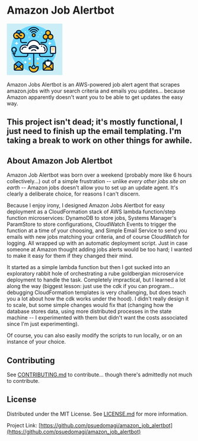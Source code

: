 <!-- PROJECT SHIELDS -->
<!--
*** README template based on Othneil Drew's excellent [Best-README-Template][best-readme-url]
MIT License

Copyright (c) 2021 Othneil Drew

Permission is hereby granted, free of charge, to any person obtaining a copy
of this software and associated documentation files (the "Software"), to deal
in the Software without restriction, including without limitation the rights
to use, copy, modify, merge, publish, distribute, sublicense, and/or sell
copies of the Software, and to permit persons to whom the Software is
furnished to do so, subject to the following conditions:

The above copyright notice and this permission notice shall be included in all
copies or substantial portions of the Software.

THE SOFTWARE IS PROVIDED "AS IS", WITHOUT WARRANTY OF ANY KIND, EXPRESS OR
IMPLIED, INCLUDING BUT NOT LIMITED TO THE WARRANTIES OF MERCHANTABILITY,
FITNESS FOR A PARTICULAR PURPOSE AND NONINFRINGEMENT. IN NO EVENT SHALL THE
AUTHORS OR COPYRIGHT HOLDERS BE LIABLE FOR ANY CLAIM, DAMAGES OR OTHER
LIABILITY, WHETHER IN AN ACTION OF CONTRACT, TORT OR OTHERWISE, ARISING FROM,
OUT OF OR IN CONNECTION WITH THE SOFTWARE OR THE USE OR OTHER DEALINGS IN THE
SOFTWARE.
-->
# Amazon Job Alertbot

![Amazon Job Alertbot](amazon_alertbot_sm.png "Amazon Job Alertbot")


Amazon Jobs Alertbot is an AWS-powered job alert agent that scrapes amazon.jobs with your search criteria and emails you updates... because Amazon apparently doesn't want you to be able to get updates the easy way.


## This project isn't dead; it's mostly functional, I just need to finish up the email templating. I'm taking a break to work on other things for awhile.

<!-- ABOUT THE PROJECT -->
## About Amazon Job Alertbot

Amazon Job Alertbot was born over a weekend (probably more like 6 hours collectively...) out of a simple frustration -- unlike *every other jobs site on earth* -- Amazon jobs doesn't allow you to set up an update agent. It's clearly a deliberate choice, for reasons I can't discern. 

Because I enjoy irony, I designed Amazon Jobs Alertbot for easy deployment as a CloudFormation stack of AWS lambda function/step function microservices: DynamoDB to store jobs, Systems Manager's ParamStore to store configurations, CloudWatch Events to trigger the function at a time of your choosing, and Simple Email Service to send you emails with new jobs matching your criteria, and of course CloudWatch for logging. All wrapped up with an automatic deployment script. Just in case someone at Amazon thought adding jobs alerts would be too hard; I wanted to make it easy for them if they changed their mind.

It started as a simple lambda function but then I got sucked into an exploratory rabbit hole of orchestrating a rube goldbergian microservice deployment to handle the task. Completely impractical, but I learned a lot along the way (biggest lesson: just use the cdk if you can program... debugging CloudFormation templates is very challenging, but does teach you a lot about how the cdk works under the hood). I didn't really design it to scale, but some simple changes would fix that (changing how the database stores data, using more distributed processes in the state machine -- I experimented with them but didn't want the costs associated since I'm just experimenting).

Of course, you can also easily modify the scripts to run locally, or on an instance of your choice.


<!-- CONTRIBUTING -->
## Contributing

See [CONTRIBUTING.md][CONTRIBUTING-url] to contribute... though there's admittedly not much to contribute.


<!-- LICENSE -->
## License

Distributed under the MIT License. See [LICENSE.md][license-url] for more information.


Project Link: [https://github.com/psuedomagi/amazon_job_alertbot](https://github.com/psuedomagi/amazon_job_alertbot)

<!-- MARKDOWN LINKS & IMAGES -->
<!-- https://www.markdownguide.org/basic-syntax/#reference-style-links -->
[CONTRIBUTING-url]: CONTRIBUTING.md
[best-readme-url]: https://github.com/othneildrew/Best-README-Template/tree/master
[issues-url]: https://github.com/psuedomagi/amazon_job_alertbot/.github/issues
[license-url]: https://github.com/psuedomagi/amazon_job_alertbot/LICENSE.md

